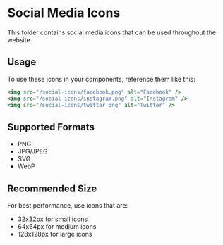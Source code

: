 
# Social Media Icons

This folder contains social media icons that can be used throughout the website.

## Usage

To use these icons in your components, reference them like this:

```jsx
<img src="/social-icons/facebook.png" alt="Facebook" />
<img src="/social-icons/instagram.png" alt="Instagram" />
<img src="/social-icons/twitter.png" alt="Twitter" />
```

## Supported Formats

- PNG
- JPG/JPEG
- SVG
- WebP

## Recommended Size

For best performance, use icons that are:
- 32x32px for small icons
- 64x64px for medium icons
- 128x128px for large icons
